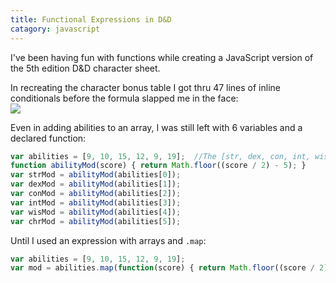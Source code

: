 ```yaml
--- 
title: Functional Expressions in D&D 
catagory: javascript
---
```


I've been having fun with functions while creating a JavaScript version of the 5th edition D&D character sheet.

In recreating the character bonus table I got thru 47 lines of inline conditionals before the formula slapped me in the face:  
![](http://images.thoughtbot.com/TIL/OG_s.jpg)


Even in adding abilities to an array, I was still left with 6 variables and a declared function:

```javascript
var abilities = [9, 10, 15, 12, 9, 19];  //The [str, dex, con, int, wis, chr] of character
function abilityMod(score) { return Math.floor((score / 2) - 5); }  
var strMod = abilityMod(abilities[0]);  
var dexMod = abilityMod(abilities[1]);  
var conMod = abilityMod(abilities[2]);  
var intMod = abilityMod(abilities[3]);  
var wisMod = abilityMod(abilities[4]);  
var chrMod = abilityMod(abilities[5]);
```

Until I used an expression with arrays and `.map`:

```javascript
var abilities = [9, 10, 15, 12, 9, 19];  
var mod = abilities.map(function(score) { return Math.floor((score / 2) - 5); });
```